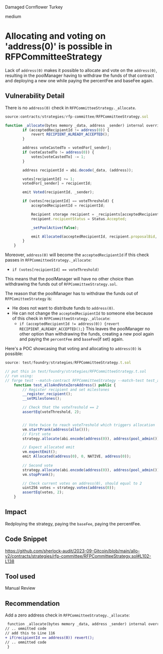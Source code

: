 Damaged Cornflower Turkey

medium

# Allocating and voting on 'address(0)' is possible in RFPCommitteeStrategy
Lack of `address(0)` makes it possible to allocate and vote on the `address(0)`, resulting in the poolManager having to withdraw the funds of that contract and deploying a new one while paying the percentFee and baseFee again.
## Vulnerability Detail
There is no `address(0)` check in `RFPCommitteeStrategy._allocate`.
```javascript
source:contracts/strategies/rfp-committee/RFPCommitteeStrategy.sol

function _allocate(bytes memory _data, address _sender) internal override onlyPoolManager(_sender) {
        if (acceptedRecipientId != address(0)) {
            revert RECIPIENT_ALREADY_ACCEPTED();
        }

        address voteCastedTo = votedFor[_sender];
        if (voteCastedTo != address(0)) {
            votes[voteCastedTo] -= 1;
        }

        address recipientId = abi.decode(_data, (address));

        votes[recipientId] += 1;
        votedFor[_sender] = recipientId;

        emit Voted(recipientId, _sender);

        if (votes[recipientId] == voteThreshold) {
            acceptedRecipientId = recipientId;

            Recipient storage recipient = _recipients[acceptedRecipientId];
            recipient.recipientStatus = Status.Accepted;

            _setPoolActive(false);

            emit Allocated(acceptedRecipientId, recipient.proposalBid, allo.getPool(poolId).token, address(0));
        }
    }
```

Moreover, `address(0)` will become the `acceptedRecipientId` if this check passes in `RFPCommitteeStrategy._allocate`:
- `if (votes[recipientId] == voteThreshold)`

This means that the poolManager will have no other choice than withdrawing the funds out of `RFPCommitteeStrategy.sol`.

The reason that the poolManager has to withdraw the funds out of `RFPComitteeStrategy` is:
- He does not want to distribute funds to `address(0)`.
- He can not change the `acceptedRecipientId` to someone else because of this check in `RFPCommitteeStrategy._allocate`:
	- `if (acceptedRecipientId != address(0)) {revert RECIPIENT_ALREADY_ACCEPTED();}`
This leaves the poolManager no other option than withdrawing the funds, creating a new pool again and paying the `percentFee` and `baseFee`(if set) again.

Here's a POC showcasing that voting and allocating to `address(0)` is possible:
```javascript
source: test/foundry/strategies/RFPCommitteeStrategy.t.sol

// put this in test/foundry/strategies/RFPCommitteeStrategy.t.sol
// run using:
// forge test --match-contract RFPCommitteeStrategy --match-test test_alloAndVoteZeroAddress -vvvv
    function test_alloAndVoteZeroAddress() public {
        // Register recipient and set milestones
        __register_recipient();
        __setMilestones();

        // Check that the voteTreshold == 2 
        assertEq(voteThreshold, 2);


        // Vote twice to reach voteTreshold which triggers allocation
        vm.startPrank(address(allo()));
        // First vote
        strategy.allocate(abi.encode(address(0)), address(pool_admin()));

        // Expect allocated emit
        vm.expectEmit();
        emit Allocated(address(0), 0, NATIVE, address(0));
        
        // Second vote
        strategy.allocate(abi.encode(address(0)), address(pool_admin()));
        vm.stopPrank();

        // Check current votes on address(0), should equal to 2
        uint256 votes = strategy.votes(address(0));
        assertEq(votes, 2);
    }
```

## Impact
Redploying the strategy, paying the `baseFee`, paying the percentFee.

## Code Snippet
https://github.com/sherlock-audit/2023-09-Gitcoin/blob/main/allo-v2/contracts/strategies/rfp-committee/RFPCommitteeStrategy.sol#L102-L138
## Tool used
Manual Review
## Recommendation
Add a zero address check in `RFPCommitteeStrategy._allocate`:
```diff
 function _allocate(bytes memory _data, address _sender) internal override onlyPoolManager(_sender){
// .. ommitted code
// add this to Line 116
+ if(recipientId == address(0)) revert();
// .. ommitted code
 }
```